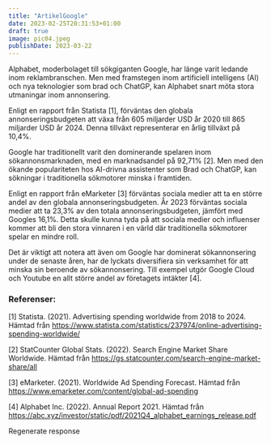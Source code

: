```yaml
---
title: "ArtikelGoogle"
date: 2023-02-25T20:31:53+01:00
draft: true
image: pic04.jpeg
publishDate: 2023-03-22
---
```


Alphabet, moderbolaget till sökgiganten Google, har länge varit ledande inom reklambranschen. Men med framstegen inom artificiell intelligens (AI) och nya teknologier som brad och ChatGP, kan Alphabet snart möta stora utmaningar inom annonsering.

Enligt en rapport från Statista [1], förväntas den globala annonseringsbudgeten att växa från 605 miljarder USD år 2020 till 865 miljarder USD år 2024. Denna tillväxt representerar en årlig tillväxt på 10,4%.

Google har traditionellt varit den dominerande spelaren inom sökannonsmarknaden, med en marknadsandel på 92,71% [2]. Men med den ökande populariteten hos AI-drivna assistenter som Brad och ChatGP, kan sökningar i traditionella sökmotorer minska i framtiden.

Enligt en rapport från eMarketer [3] förväntas sociala medier att ta en större andel av den globala annonseringsbudgeten. År 2023 förväntas sociala medier att ta 23,3% av den totala annonseringsbudgeten, jämfört med Googles 16,1%. Detta skulle kunna tyda på att sociala medier och influenser kommer att bli den stora vinnaren i en värld där traditionella sökmotorer spelar en mindre roll.

Det är viktigt att notera att även om Google har dominerat sökannonsering under de senaste åren, har de lyckats diversifiera sin verksamhet för att minska sin beroende av sökannonsering. Till exempel utgör Google Cloud och Youtube en allt större andel av företagets intäkter [4].

### Referenser:
[1] Statista. (2021). Advertising spending worldwide from 2018 to 2024. Hämtad från https://www.statista.com/statistics/237974/online-advertising-spending-worldwide/

[2] StatCounter Global Stats. (2022). Search Engine Market Share Worldwide. Hämtad från https://gs.statcounter.com/search-engine-market-share/all

[3] eMarketer. (2021). Worldwide Ad Spending Forecast. Hämtad från https://www.emarketer.com/content/global-ad-spending

[4] Alphabet Inc. (2022). Annual Report 2021. Hämtad från https://abc.xyz/investor/static/pdf/2021Q4_alphabet_earnings_release.pdf



Regenerate response
